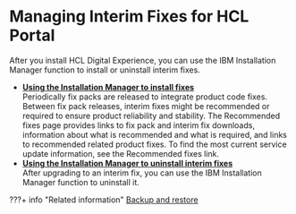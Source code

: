 # Managing Interim Fixes for HCL Portal

After you install HCL Digital Experience, you can use the IBM Installation Manager function to install or uninstall interim fixes. 

-   **[Using the Installation Manager to install fixes](apply_fixpacks.md)**  
Periodically fix packs are released to integrate product code fixes. Between fix pack releases, interim fixes might be recommended or required to ensure product reliability and stability. The Recommended fixes page provides links to fix pack and interim fix downloads, information about what is recommended and what is required, and links to recommended related product fixes. To find the most current service update information, see the Recommended fixes link.
-   **[Using the Installation Manager to uninstall interim fixes](iim_uninst_fix.md)**  
After upgrading to an interim fix, you can use the IBM Installation Manager function to uninstall it.


???+ info "Related information"
    [Backup and restore](../../../deployment/manage/backup_restore/index.md)

